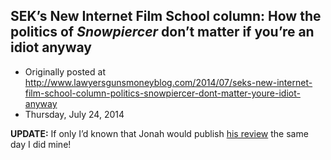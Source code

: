 ## SEK’s New Internet Film School column: How the politics of <em>Snowpiercer</em> don’t matter if you’re an idiot anyway

 * Originally posted at http://www.lawyersgunsmoneyblog.com/2014/07/seks-new-internet-film-school-column-politics-snowpiercer-dont-matter-youre-idiot-anyway
 * Thursday, July 24, 2014

**UPDATE:** If only I’d known that Jonah would publish [his review](http://www.nationalreview.com/corner/383523/snowpiercer-spoilers-jonah-goldberg) the same day I did mine!